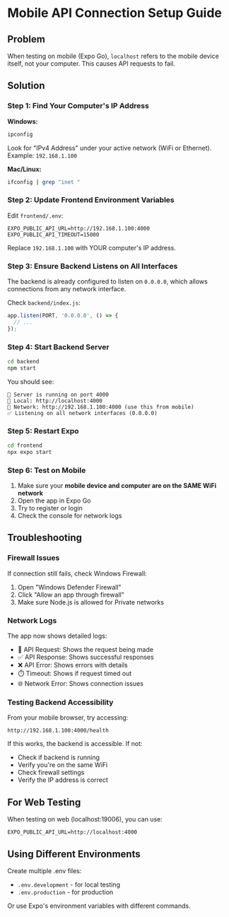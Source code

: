 # Mobile API Connection Setup Guide

## Problem
When testing on mobile (Expo Go), `localhost` refers to the mobile device itself, not your computer. This causes API requests to fail.

## Solution

### Step 1: Find Your Computer's IP Address

**Windows:**
```bash
ipconfig
```
Look for "IPv4 Address" under your active network (WiFi or Ethernet).
Example: `192.168.1.100`

**Mac/Linux:**
```bash
ifconfig | grep "inet "
```

### Step 2: Update Frontend Environment Variables

Edit `frontend/.env`:
```properties
EXPO_PUBLIC_API_URL=http://192.168.1.100:4000
EXPO_PUBLIC_API_TIMEOUT=15000
```
Replace `192.168.1.100` with YOUR computer's IP address.

### Step 3: Ensure Backend Listens on All Interfaces

The backend is already configured to listen on `0.0.0.0`, which allows connections from any network interface.

Check `backend/index.js`:
```javascript
app.listen(PORT, '0.0.0.0', () => {
  // ...
});
```

### Step 4: Start Backend Server

```bash
cd backend
npm start
```

You should see:
```
🚀 Server is running on port 4000
📍 Local: http://localhost:4000
📍 Network: http://192.168.1.100:4000 (use this from mobile)
✅ Listening on all network interfaces (0.0.0.0)
```

### Step 5: Restart Expo

```bash
cd frontend
npx expo start
```

### Step 6: Test on Mobile

1. Make sure your **mobile device and computer are on the SAME WiFi network**
2. Open the app in Expo Go
3. Try to register or login
4. Check the console for network logs

## Troubleshooting

### Firewall Issues
If connection still fails, check Windows Firewall:
1. Open "Windows Defender Firewall"
2. Click "Allow an app through firewall"
3. Make sure Node.js is allowed for Private networks

### Network Logs
The app now shows detailed logs:
- 🚀 API Request: Shows the request being made
- ✅ API Response: Shows successful responses
- ❌ API Error: Shows errors with details
- ⏱️ Timeout: Shows if request timed out
- 🌐 Network Error: Shows connection issues

### Testing Backend Accessibility

From your mobile browser, try accessing:
```
http://192.168.1.100:4000/health
```

If this works, the backend is accessible. If not:
- Check if backend is running
- Verify you're on the same WiFi
- Check firewall settings
- Verify the IP address is correct

## For Web Testing

When testing on web (localhost:19006), you can use:
```properties
EXPO_PUBLIC_API_URL=http://localhost:4000
```

## Using Different Environments

Create multiple .env files:
- `.env.development` - for local testing
- `.env.production` - for production

Or use Expo's environment variables with different commands.
